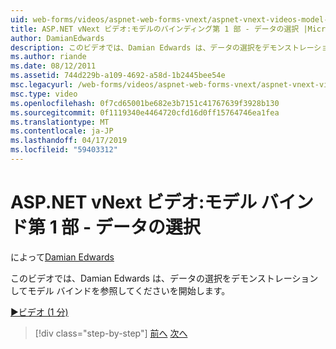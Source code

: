```yaml
---
uid: web-forms/videos/aspnet-web-forms-vnext/aspnet-vnext-videos-model-binding-part-1-selecting-data
title: ASP.NET vNext ビデオ:モデルのバインディング第 1 部 - データの選択 |Microsoft Docs
author: DamianEdwards
description: このビデオでは、Damian Edwards は、データの選択をデモンストレーションしてモデル バインドを参照してくださいを開始します。
ms.author: riande
ms.date: 08/12/2011
ms.assetid: 744d229b-a109-4692-a58d-1b2445bee54e
msc.legacyurl: /web-forms/videos/aspnet-web-forms-vnext/aspnet-vnext-videos-model-binding-part-1-selecting-data
msc.type: video
ms.openlocfilehash: 0f7cd65001be682e3b7151c41767639f3928b130
ms.sourcegitcommit: 0f1119340e4464720cfd16d0ff15764746ea1fea
ms.translationtype: MT
ms.contentlocale: ja-JP
ms.lasthandoff: 04/17/2019
ms.locfileid: "59403312"
---
```

# <a name="aspnet-vnext-videos-model-binding-part-1---selecting-data"></a>ASP.NET vNext ビデオ:モデル バインド第 1 部 - データの選択

によって[Damian Edwards](https://github.com/DamianEdwards)

このビデオでは、Damian Edwards は、データの選択をデモンストレーションしてモデル バインドを参照してくださいを開始します。

[&#9654;ビデオ (1 分)](https://channel9.msdn.com/Blogs/ASP-NET-Site-Videos/aspnet-vnext-videos-model-binding-part-1-selecting-data)

> [!div class="step-by-step"]
> [前へ](aspnet-vnext-videos-strongly-typed-data-controls.md)
> [次へ](aspnet-vnext-videos-model-binding-part-2-filtering.md)
